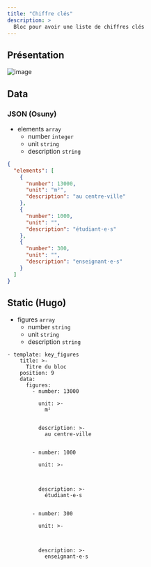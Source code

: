 ```yaml
---
title: "Chiffre clés"
description: >
  Bloc pour avoir une liste de chiffres clés
---
```


## Présentation

![image](https://user-images.githubusercontent.com/7761386/171762150-456a6a1b-1268-4764-9371-0a29d10c92f2.jpg)


## Data

### JSON (Osuny)

* elements ```array```
  * number ```integer```
  * unit ```string```
  * description ```string```

```json
{
  "elements": [
    {
      "number": 13000,
      "unit": "m²",
      "description": "au centre-ville"
    },
    {
      "number": 1000,
      "unit": "",
      "description": "étudiant·e·s"
    },
    {
      "number": 300,
      "unit": "",
      "description": "enseignant·e·s"
    }
  ]
}
```

## Static (Hugo)

* figures ```array```
  * number ```string```
  * unit ```string```
  * description ```string```

```
- template: key_figures
    title: >-
      Titre du bloc
    position: 9
    data:
      figures:
        - number: 13000

          unit: >-
            m²


          description: >-
            au centre-ville


        - number: 1000

          unit: >-
            


          description: >-
            étudiant·e·s


        - number: 300

          unit: >-
            


          description: >-
            enseignant·e·s
```
